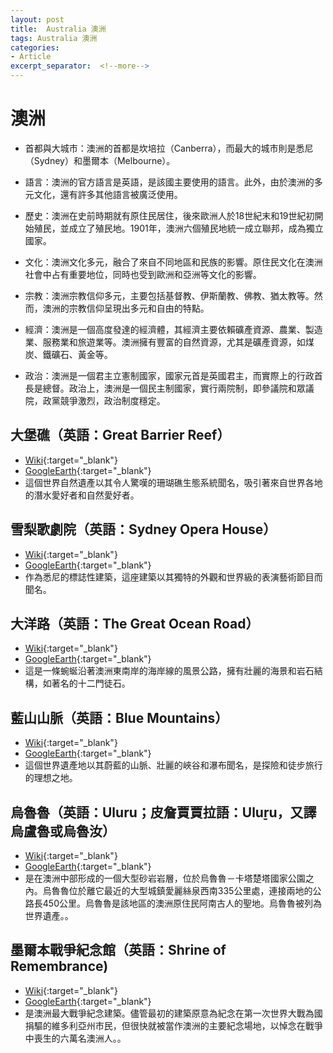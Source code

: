 ```yaml
---
layout: post
title:  Australia 澳洲
tags: Australia 澳洲 
categories:
- Article
excerpt_separator:  <!--more-->
---
```

# 澳洲
- 首都與大城市：澳洲的首都是坎培拉（Canberra），而最大的城市則是悉尼（Sydney）和墨爾本（Melbourne）。

- 語言：澳洲的官方語言是英語，是該國主要使用的語言。此外，由於澳洲的多元文化，還有許多其他語言被廣泛使用。

- 歷史：澳洲在史前時期就有原住民居住，後來歐洲人於18世紀末和19世紀初開始殖民，並成立了殖民地。1901年，澳洲六個殖民地統一成立聯邦，成為獨立國家。

- 文化：澳洲文化多元，融合了來自不同地區和民族的影響。原住民文化在澳洲社會中占有重要地位，同時也受到歐洲和亞洲等文化的影響。

- 宗教：澳洲宗教信仰多元，主要包括基督教、伊斯蘭教、佛教、猶太教等。然而，澳洲的宗教信仰呈現出多元和自由的特點。

- 經濟：澳洲是一個高度發達的經濟體，其經濟主要依賴礦產資源、農業、製造業、服務業和旅遊業等。澳洲擁有豐富的自然資源，尤其是礦產資源，如煤炭、鐵礦石、黃金等。

- 政治：澳洲是一個君主立憲制國家，國家元首是英國君主，而實際上的行政首長是總督。政治上，澳洲是一個民主制國家，實行兩院制，即參議院和眾議院，政黨競爭激烈，政治制度穩定。

## 大堡礁（英語：Great Barrier Reef）
- [Wiki](https://zh.wikipedia.org/zh-tw/%E5%A4%A7%E5%A0%A1%E7%A4%81 "Wiki"){:target="_blank"} 
- [GoogleEarth](https://earth.google.com/web/search/Great+Barrier+Reef/@-17.89073208,148.3716502,306.3108656a,1062355.75257182d,34.99999999y,0h,0t,0r/ "GoogleEarth"){:target="_blank"} 
- 這個世界自然遺產以其令人驚嘆的珊瑚礁生態系統聞名，吸引著來自世界各地的潛水愛好者和自然愛好者。

## 雪梨歌劇院（英語：Sydney Opera House）
- [Wiki](https://zh.wikipedia.org/zh-tw/%E6%82%89%E5%B0%BC%E6%AD%8C%E5%89%A7%E9%99%A2 "Wiki"){:target="_blank"} 
- [GoogleEarth](https://earth.google.com/web/search/Sydney+Opera+House/@-33.85724933,151.21529717,17.95942792a,884.61656074d,34.99999998y,0.44330782h,52.09232622t,0r/ "GoogleEarth"){:target="_blank"} 
- 作為悉尼的標誌性建築，這座建築以其獨特的外觀和世界級的表演藝術節目而聞名。

## 大洋路（英語：The Great Ocean Road）
- [Wiki](https://zh.wikipedia.org/zh-tw/%E5%A4%A7%E6%B4%8B%E8%B7%AF "Wiki"){:target="_blank"} 
- [GoogleEarth](https://earth.google.com/web/search/Great+Ocean+Road/@-38.68753819,143.39636533,400.43932151a,3036.84347275d,34.99999974y,0h,0t,0r/ "GoogleEarth"){:target="_blank"} 
- 這是一條蜿蜒沿著澳洲東南岸的海岸線的風景公路，擁有壯麗的海景和岩石結構，如著名的十二門徒石。

## 藍山山脈（英語：Blue Mountains）
- [Wiki](https://zh.wikipedia.org/zh-tw/%E8%97%8D%E5%B1%B1_(%E6%BE%B3%E5%A4%A7%E5%88%A9%E4%BA%9E) "Wiki"){:target="_blank"} 
- [GoogleEarth](https://earth.google.com/web/search/Blue+Mountains/@-33.38561816,150.48649269,371.69540035a,621455.01977032d,34.99997734y,0h,0t,0r/ "GoogleEarth"){:target="_blank"} 
- 這個世界遺產地以其蔚藍的山脈、壯麗的峽谷和瀑布聞名，是探險和徒步旅行的理想之地。

## 烏魯魯（英語：Uluru；皮詹賈賈拉語：Uluṟu，又譯烏盧魯或烏魯汝）
- [Wiki](https://zh.wikipedia.org/zh-tw/%E7%83%8F%E9%AD%AF%E9%AD%AF "Wiki"){:target="_blank"} 
- [GoogleEarth](https://earth.google.com/web/search/%e7%83%8f%e9%ad%af%e9%ad%af+Petermann+%e5%8c%97%e9%a0%98%e5%9c%b0%e6%be%b3%e6%b4%b2/@-25.34565725,131.03714585,810.01479717a,5016.70175347d,35y,0h,0t,0r/ "GoogleEarth"){:target="_blank"} 
- 是在澳洲中部形成的一個大型砂岩岩層，位於烏魯魯－卡塔楚塔國家公園之內。烏魯魯位於離它最近的大型城鎮愛麗絲泉西南335公里處，連接兩地的公路長450公里。烏魯魯是該地區的澳洲原住民阿南古人的聖地。烏魯魯被列為世界遺產。。

## 墨爾本戰爭紀念館（英語：Shrine of Remembrance)
- [Wiki](https://zh.wikipedia.org/wiki/%E5%A2%A8%E7%88%BE%E6%9C%AC%E6%88%B0%E7%88%AD%E7%B4%80%E5%BF%B5%E9%A4%A8 "Wiki"){:target="_blank"} 
- [GoogleEarth](https://earth.google.com/web/search/%e5%a2%a8%e7%88%be%e6%9c%ac%e6%88%b0%e7%88%ad%e7%b4%80%e5%bf%b5%e9%a4%a8/@-37.8315279,144.97324218,30.11289102a,879.68269881d,35y,3.95484969h,55.07753922t,0r/ "GoogleEarth"){:target="_blank"} 
- 是澳洲最大戰爭紀念建築。儘管最初的建築原意為紀念在第一次世界大戰為國捐驅的維多利亞州市民，但很快就被當作澳洲的主要紀念場地，以悼念在戰爭中喪生的六萬名澳洲人。。

